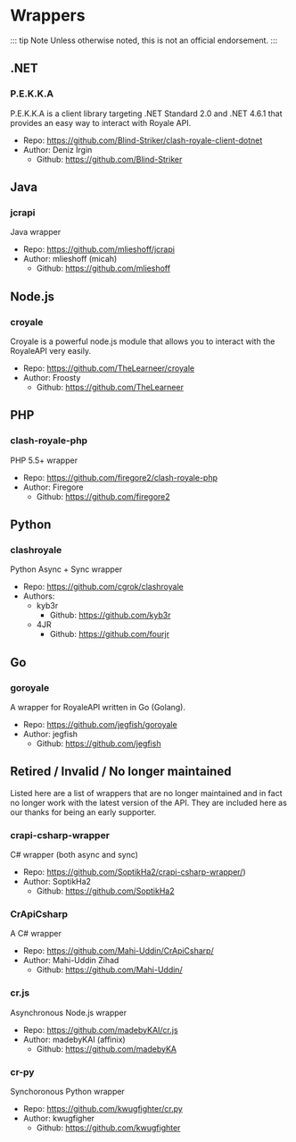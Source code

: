# Wrappers

::: tip Note
Unless otherwise noted, this is not an official endorsement.
:::

## .NET

### P.E.K.K.A

P.E.K.K.A is a client library targeting .NET Standard 2.0 and .NET 4.6.1 that provides an easy way to interact with Royale API.

- Repo: https://github.com/Blind-Striker/clash-royale-client-dotnet
- Author: Deniz İrgin
    - Github: https://github.com/Blind-Striker

## Java  

### jcrapi

Java wrapper

- Repo: https://github.com/mlieshoff/jcrapi
- Author: mlieshoff (micah)
    - Github: https://github.com/mlieshoff

## Node.js  

### croyale

Croyale is a powerful node.js module that allows you to interact with the RoyaleAPI very easily.

- Repo: https://github.com/TheLearneer/croyale
- Author: Froosty
    - Github: https://github.com/TheLearneer

## PHP   

### clash-royale-php

PHP 5.5+ wrapper

- Repo: https://github.com/firegore2/clash-royale-php
- Author: Firegore
    - Github: https://github.com/firegore2

## Python

### clashroyale

Python Async + Sync wrapper

- Repo: https://github.com/cgrok/clashroyale
- Authors:
    - kyb3r
        - Github: https://github.com/kyb3r
    - 4JR
        - Github: https://github.com/fourjr

## Go

### goroyale

A wrapper for RoyaleAPI written in Go (Golang).

- Repo: https://github.com/jegfish/goroyale
- Author: jegfish
    - Github: https://github.com/jegfish

## Retired / Invalid /  No longer maintained

Listed here are a list of wrappers that are no longer maintained and in fact no longer work with the latest version of the API. They are included here as our thanks for being an early supporter.

### crapi-csharp-wrapper

C\# wrapper (both async and sync)

- Repo: https://github.com/SoptikHa2/crapi-csharp-wrapper/)
- Author: SoptikHa2
    - Github: https://github.com/SoptikHa2

### CrApiCsharp

A C\# wrapper

- Repo: https://github.com/Mahi-Uddin/CrApiCsharp/
- Author: Mahi-Uddin Zihad
    - Github: https://github.com/Mahi-Uddin/
    
### cr.js

Asynchronous Node.js wrapper

- Repo: https://github.com/madebyKAI/cr.js
- Author: madebyKAI (affinix)
    - Github: https://github.com/madebyKA

### cr-py

Synchoronous Python wrapper

- Repo: https://github.com/kwugfighter/cr.py
- Author: kwugfigher
    - Github: https://github.com/kwugfighter

